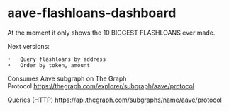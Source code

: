 # aave-flashloans-dashboard

At the moment it only shows the 10 BIGGEST FLASHLOANS ever made.

Next versions:

	•	Query flashloans by address
	•	Order by token, amount

Consumes Aave subgraph on The Graph Protocol https://thegraph.com/explorer/subgraph/aave/protocol

Queries (HTTP) https://api.thegraph.com/subgraphs/name/aave/protocol

